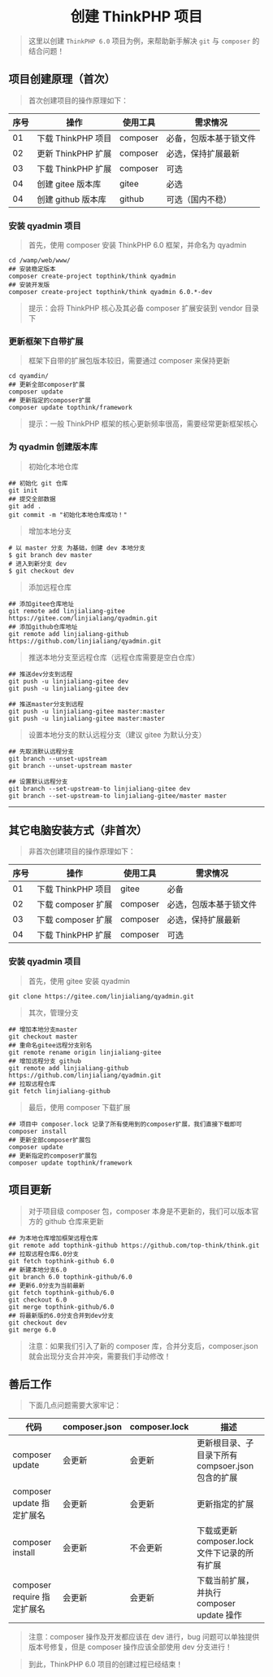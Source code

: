 # <center>创建 ThinkPHP 项目</center>

> 这里以创建 `ThinkPHP 6.0` 项目为例，来帮助新手解决 `git` 与 `composer` 的结合问题！

## 项目创建原理（首次）

> 首次创建项目的操作原理如下：

| 序号 | 操作               | 使用工具 | 需求情况               |
| ---- | ------------------ | -------- | ---------------------- |
| 01   | 下载 ThinkPHP 项目 | composer | 必备，包版本基于锁文件 |
| 02   | 更新 ThinkPHP 扩展 | composer | 必选，保持扩展最新     |
| 03   | 下载 ThinkPHP 扩展 | composer | 可选                   |
| 04   | 创建 gitee 版本库  | gitee    | 必选                   |
| 04   | 创建 github 版本库 | github   | 可选（国内不稳）       |

### 安装 qyadmin 项目

> 首先，使用 composer 安装 ThinkPHP 6.0 框架，并命名为 qyadmin

```shell
cd /wamp/web/www/
## 安装稳定版本
composer create-project topthink/think qyadmin
## 安装开发版
composer create-project topthink/think qyadmin 6.0.*-dev
```

> 提示：会将 ThinkPHP 核心及其必备 composer 扩展安装到 vendor 目录下

### 更新框架下自带扩展

> 框架下自带的扩展包版本较旧，需要通过 composer 来保持更新

```shell
cd qyamdin/
## 更新全部composer扩展
composer update
## 更新指定的composer扩展
composer update topthink/framework
```

> 提示：一般 ThinkPHP 框架的核心更新频率很高，需要经常更新框架核心

### 为 qyadmin 创建版本库

> 初始化本地仓库

```shell
## 初始化 git 仓库
git init
## 提交全部数据
git add .
git commit -m "初始化本地仓库成功！"
```

> 增加本地分支

```shell
# 以 master 分支 为基础，创建 dev 本地分支
$ git branch dev master
# 进入到新分支 dev
$ git checkout dev
```

> 添加远程仓库

```shell
## 添加gitee仓库地址
git remote add linjialiang-gitee https://gitee.com/linjialiang/qyadmin.git
## 添加github仓库地址
git remote add linjialiang-github https://github.com/linjialiang/qyadmin.git
```

> 推送本地分支至远程仓库（远程仓库需要是空白仓库）

```shell
## 推送dev分支到远程
git push -u linjialiang-gitee dev
git push -u linjialiang-gitee dev

## 推送master分支到远程
git push -u linjialiang-gitee master:master
git push -u linjialiang-gitee master:master
```

> 设置本地分支的默认远程分支（建议 gitee 为默认分支）

```shell
## 先取消默认远程分支
git branch --unset-upstream
git branch --unset-upstream master

## 设置默认远程分支
git branch --set-upstream-to linjialiang-gitee dev
git branch --set-upstream-to linjialiang-gitee/master master
```

---

## 其它电脑安装方式（非首次）

> 非首次创建项目的操作原理如下：

| 序号 | 操作               | 使用工具 | 需求情况               |
| ---- | ------------------ | -------- | ---------------------- |
| 01   | 下载 ThinkPHP 项目 | gitee    | 必备                   |
| 02   | 下载 composer 扩展 | composer | 必选，包版本基于锁文件 |
| 03   | 下载 composer 扩展 | composer | 必选，保持扩展最新     |
| 04   | 下载 ThinkPHP 扩展 | composer | 可选                   |

### 安装 qyadmin 项目

> 首先，使用 gitee 安装 qyadmin

```shell
git clone https://gitee.com/linjialiang/qyadmin.git
```

> 其次，管理分支

```shell
## 增加本地分支master
git checkout master
## 重命名gitee远程分支别名
git remote rename origin linjialiang-gitee
## 增加远程分支 github
git remote add linjialiang-github https://github.com/linjialiang/qyadmin.git
## 拉取远程仓库
git fetch linjialiang-github
```

> 最后，使用 composer 下载扩展

```shell
## 项目中 composer.lock 记录了所有使用到的composer扩展，我们直接下载即可
composer install
## 更新全部composer扩展包
composer update
## 更新指定的composer扩展包
composer update topthink/framework
```

## 项目更新

> 对于项目级 composer 包，composer 本身是不更新的，我们可以版本官方的 github 仓库来更新

```shell
## 为本地仓库增加框架远程仓库
git remote add topthink-github https://github.com/top-think/think.git
## 拉取远程仓库6.0分支
git fetch topthink-github 6.0
## 新建本地分支6.0
git branch 6.0 topthink-github/6.0
## 更新6.0分支为当前最新
git fetch topthink-github/6.0
git checkout 6.0
git merge topthink-github/6.0
## 将最新版的6.0分支合并到dev分支
git checkout dev
git merge 6.0
```

> 注意：如果我们引入了新的 composer 库，合并分支后，composer.json 就会出现分支合并冲突，需要我们手动修改！

## 善后工作

> 下面几点问题需要大家牢记：

| 代码                        | composer.json | composer.lock | 描述                                              |
| --------------------------- | ------------- | ------------- | ------------------------------------------------- |
| composer update             | 会更新        | 会更新        | 更新根目录、子目录下所有 compsoer.json 包含的扩展 |
| composer update 指定扩展名  | 会更新        | 会更新        | 更新指定的扩展                                    |
| composer install            | 会更新        | 不会更新      | 下载或更新 composer.lock 文件下记录的所有扩展     |
| composer require 指定扩展名 | 会更新        | 会更新        | 下载当前扩展，并执行 composer update 操作         |

> 注意：composer 操作及开发都应该在 dev 进行，bug 问题可以单独提供版本号修复，但是 composer 操作应该全部使用 dev 分支进行！

> 到此，ThinkPHP 6.0 项目的创建过程已经结束！
